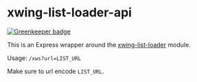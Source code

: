 # xwing-list-loader-api

[![Greenkeeper badge](https://badges.greenkeeper.io/guidokessels/xwing-list-loader-api.svg?token=0f5e85ca1ff44de7549db2974a9e885ee3b5b98e88289363d5056c081cb19678&ts=1561990185055)](https://greenkeeper.io/)

This is an Express wrapper around the [xwing-list-loader](https://github.com/guidokessels/xwing-list-loader/) module.

Usage: `/xws?url=LIST_URL`

Make sure to url encode `LIST_URL`.
